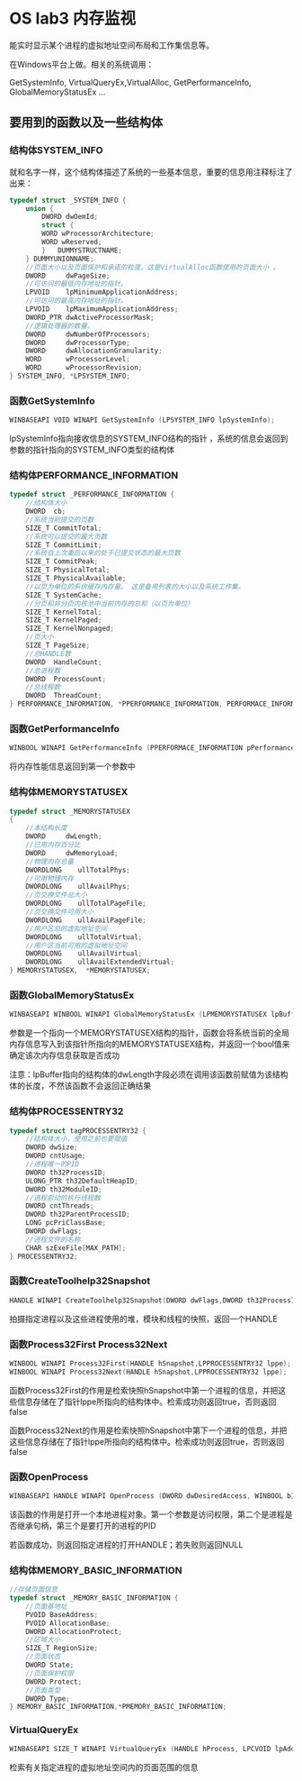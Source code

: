 # OS lab3 内存监视

能实时显示某个进程的虚拟地址空间布局和工作集信息等。

在Windows平台上做。相关的系统调用：

  GetSystemInfo, VirtualQueryEx,VirtualAlloc, GetPerformanceInfo, GlobalMemoryStatusEx …



## 要用到的函数以及一些结构体

### 结构体SYSTEM_INFO

就和名字一样，这个结构体描述了系统的一些基本信息，重要的信息用注释标注了出来：

```cpp
typedef struct _SYSTEM_INFO {
  	union {
    	DWORD dwOemId;
    	struct {
      	WORD wProcessorArchitecture;
      	WORD wReserved;
    	} 	DUMMYSTRUCTNAME;
  	} DUMMYUNIONNAME;
  	//页面大小以及页面保护和承诺的粒度。这是VirtualAlloc函数使用的页面大小 。
  	DWORD     dwPageSize;
  	//可访问的最低内存地址的指针。   
  	LPVOID    lpMinimumApplicationAddress;
  	//可访问的最高内存地址的指针。
 	LPVOID    lpMaximumApplicationAddress;
  	DWORD_PTR dwActiveProcessorMask;
  	//逻辑处理器的数量。
  	DWORD     dwNumberOfProcessors;
  	DWORD     dwProcessorType;
  	DWORD     dwAllocationGranularity;
  	WORD      wProcessorLevel;
  	WORD      wProcessorRevision;
} SYSTEM_INFO, *LPSYSTEM_INFO;
```

### 函数GetSystemInfo

```cpp
WINBASEAPI VOID WINAPI GetSystemInfo (LPSYSTEM_INFO lpSystemInfo);
```

lpSystemInfo指向接收信息的SYSTEM_INFO结构的指针 ，系统的信息会返回到参数的指针指向的SYSTEM_INFO类型的结构体

### 结构体PERFORMANCE_INFORMATION

```cpp
typedef struct _PERFORMANCE_INFORMATION {
	//结构体大小
  	DWORD  cb;
    //系统当前提交的页数
  	SIZE_T CommitTotal;
    //系统可以提交的最大页数
  	SIZE_T CommitLimit;
    //系统自上次重启以来的处于已提交状态的最大页数
  	SIZE_T CommitPeak;
  	SIZE_T PhysicalTotal;
  	SIZE_T PhysicalAvailable;
    //以页为单位的系统缓存内存量。 这是备用列表的大小以及系统工作集。
  	SIZE_T SystemCache;
    //分页和非分页内核池中当前内存的总和（以页为单位）
  	SIZE_T KernelTotal;
  	SIZE_T KernelPaged;
  	SIZE_T KernelNonpaged;
    //页大小
  	SIZE_T PageSize;
    //总HANDLE数
  	DWORD  HandleCount;
    //总进程数
  	DWORD  ProcessCount;
    //总线程数
  	DWORD  ThreadCount;
} PERFORMANCE_INFORMATION, *PPERFORMANCE_INFORMATION, PERFORMACE_INFORMATION, *PPERFORMACE_INFORMATION;
```

### 函数GetPerformanceInfo

```cpp
WINBOOL WINAPI GetPerformanceInfo (PPERFORMACE_INFORMATION pPerformanceInformation,DWORD cb);
```

将内存性能信息返回到第一个参数中

### 结构体MEMORYSTATUSEX

```cpp
typedef struct _MEMORYSTATUSEX
{
    //本结构长度
  	DWORD     dwLength;
    //已用内存百分比
  	DWORD     dwMemoryLoad; 
    //物理内存总量
  	DWORDLONG    ullTotalPhys; 
    //可用物理内存
 	DWORDLONG    ullAvailPhys; 
    //页交换文件总大小
  	DWORDLONG    ullTotalPageFile;
    //页交换文件可用大小
  	DWORDLONG    ullAvailPageFile;
    //用户区总的虚拟地址空间
  	DWORDLONG    ullTotalVirtual; 
    //用户区当前可用的虚拟地址空间
  	DWORDLONG    ullAvailVirtual; 
  	DWORDLONG    ullAvailExtendedVirtual;
} MEMORYSTATUSEX,  *MEMORYSTATUSEX;
```

### 函数GlobalMemoryStatusEx

```cpp
WINBASEAPI WINBOOL WINAPI GlobalMemoryStatusEx (LPMEMORYSTATUSEX lpBuffer);
```

参数是一个指向一个MEMORYSTATUSEX结构的指针，函数会将系统当前的全局内存信息写入到该指针所指向的MEMORYSTATUSEX结构，并返回一个bool值来确定该次内存信息获取是否成功

注意：lpBuffer指向的结构体的dwLength字段必须在调用该函数前赋值为该结构体的长度，不然该函数不会返回正确结果

### 结构体PROCESSENTRY32

```cpp
typedef struct tagPROCESSENTRY32 {
    //结构体大小，使用之前也要赋值
    DWORD dwSize;
    DWORD cntUsage;
    //进程唯一的PID
    DWORD th32ProcessID;
    ULONG_PTR th32DefaultHeapID;
    DWORD th32ModuleID;
    //进程启动的执行线程数
    DWORD cntThreads;
    DWORD th32ParentProcessID;
    LONG pcPriClassBase;
    DWORD dwFlags;
    //进程文件的名称
    CHAR szExeFile[MAX_PATH];
} PROCESSENTRY32;
```

### 函数CreateToolhelp32Snapshot

```cpp
HANDLE WINAPI CreateToolhelp32Snapshot(DWORD dwFlags,DWORD th32ProcessID);
```

拍摄指定进程以及这些进程使用的堆，模块和线程的快照，返回一个HANDLE

### 函数Process32First  Process32Next

```cpp
WINBOOL WINAPI Process32First(HANDLE hSnapshot,LPPROCESSENTRY32 lppe);
WINBOOL WINAPI Process32Next(HANDLE hSnapshot,LPPROCESSENTRY32 lppe);
```

函数Process32First的作用是检索快照hSnapshot中第一个进程的信息，并把这些信息存储在了指针lppe所指向的结构体中。检索成功则返回true，否则返回false

函数Process32Next的作用是检索快照hSnapshot中第下一个进程的信息，并把这些信息存储在了指针lppe所指向的结构体中。检索成功则返回true，否则返回false

### 函数OpenProcess

```cpp
WINBASEAPI HANDLE WINAPI OpenProcess (DWORD dwDesiredAccess, WINBOOL bInheritHandle, DWORD dwProcessId);
```

该函数的作用是打开一个本地进程对象。第一个参数是访问权限，第二个是进程是否继承句柄，第三个是要打开的进程的PID

若函数成功，则返回指定进程的打开HANDLE；若失败则返回NULL

### 结构体MEMORY_BASIC_INFORMATION

```cpp
//存储页面信息
typedef struct _MEMORY_BASIC_INFORMATION {
    //页面基地址
    PVOID BaseAddress;
    PVOID AllocationBase;
    DWORD AllocationProtect;
    //区域大小
    SIZE_T RegionSize;
    //页面状态
	DWORD State;
    //页面保护权限
	DWORD Protect;
    //页面类型
	DWORD Type;
} MEMORY_BASIC_INFORMATION,*PMEMORY_BASIC_INFORMATION;
```

### VirtualQueryEx

```cpp
WINBASEAPI SIZE_T WINAPI VirtualQueryEx (HANDLE hProcess, LPCVOID lpAddress, PMEMORY_BASIC_INFORMATION lpBuffer, SIZE_T dwLength);
```

检索有关指定进程的虚拟地址空间内的页面范围的信息







